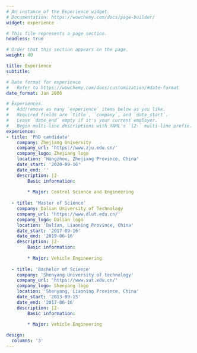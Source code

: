 ```yaml
---
# An instance of the Experience widget.
# Documentation: https://wowchemy.com/docs/page-builder/
widget: experience

# This file represents a page section.
headless: true

# Order that this section appears on the page.
weight: 40

title: Experience
subtitle:

# Date format for experience
#   Refer to https://wowchemy.com/docs/customization/#date-format
date_format: Jan 2006

# Experiences.
#   Add/remove as many `experience` items below as you like.
#   Required fields are `title`, `company`, and `date_start`.
#   Leave `date_end` empty if it's your current employer.
#   Begin multi-line descriptions with YAML's `|2-` multi-line prefix.
experience:
- title: 'PhD candidate'
    company: Zhejiang University
    company_url: 'https://www.zju.edu.cn/'
    company_logo: Zhejiang logo
    location: 'Hangzhou, Zhejiang Province, China'
    date_start: '2020-09-16'
    date_end: ''
    description: |2-
        Basic information:
        
        * Major: Control Science and Engineering
        
  - title: 'Master of Science'
    company: Dalian University of Technology
    company_url: 'https://www.dlut.edu.cn/'
    company_logo: Dalian logo
    location: 'Dalian, Liaoning Province, China'
    date_start: '2017-09-16'
    date_end: '2019-06-16'
    description: |2-
        Basic information:
        
        * Major: Vehicle Engineering
        
  - title: 'Bachelor of Science'
    company: 'Shenyang University of technology'
    company_url: 'https://www.sut.edu.cn/'
    company_logo: Shenyang logo
    location: 'Shenyang, Liaoning Province, China'
    date_start: '2013-09-15'
    date_end: '2017-06-16'
    description: |2-
        Basic information:
        
        * Major: Vehicle Engineering

design:
  columns: '3'
---
```

